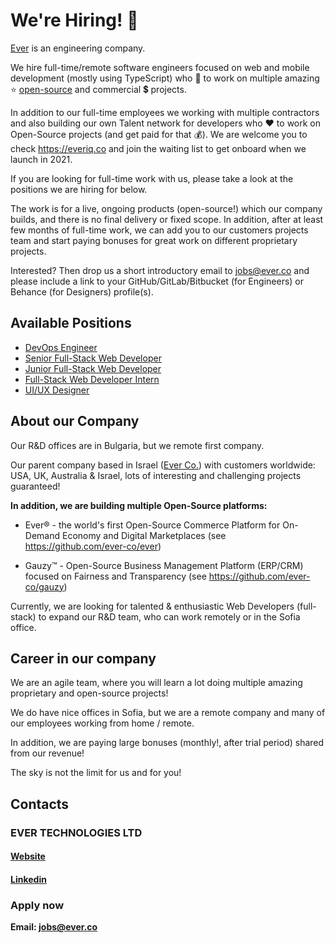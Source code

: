 # We're Hiring! :rocket:

[Ever](https://ever.co) is an engineering company.

We hire full-time/remote software engineers focused on web and mobile development (mostly using TypeScript) who 💖 to work on multiple amazing :star: [open-source](https://github.com/ever-co) and commercial :heavy_dollar_sign: projects.

In addition to our full-time employees we working with multiple contractors and also building our own Talent network for developers who ❤️ to work on Open-Source projects (and get paid for that :moneybag:). We are welcome you to check https://everiq.co and join the waiting list to get onboard when we launch in 2021.

If you are looking for full-time work with us, please take a look at the positions we are hiring for below.

The work is for a live, ongoing products (open-source!) which our company builds, and there is no final delivery or fixed scope.
In addition, after at least few months of full-time work, we can add you to our customers projects team and start paying bonuses for great work on different proprietary projects.

Interested? Then drop us a short introductory email to jobs@ever.co and please include a link to your GitHub/GitLab/Bitbucket (for Engineers) or Behance (for Designers) profile(s).

## Available Positions

 * [DevOps Engineer](https://github.com/ever-co/jobs/blob/master/DevOps.md)
 * [Senior Full-Stack Web Developer](https://github.com/ever-co/jobs/blob/master/SeniorWebDeveloper.md)
 * [Junior Full-Stack Web Developer](https://github.com/ever-co/jobs/blob/master/JuniorWebDeveloper.md)
 * [Full-Stack Web Developer Intern](https://github.com/ever-co/jobs/blob/master/WebDeleloperIntern.md)
 * [UI/UX Designer](https://github.com/ever-co/jobs/blob/master/UiUxDesigner.md)
 
## About our Compаny

Our R&D offices are in Bulgaria, but we remote first company.

Our parent company based in Israel ([Ever Co.](https://ever.co)) with customers worldwide: USA, UK, Australia & Israel, lots of interesting and challenging projects guaranteed!

 **In addition, we are building multiple Open-Source platforms:**
  
  * Ever® - the world's first Open-Source Commerce Platform for On-Demand Economy and Digital Marketplaces (see https://github.com/ever-co/ever)
  
  * Gauzy™ - Open-Source Business Management Platform (ERP/CRM) focused on Fairness and Transparency (see https://github.com/ever-co/gauzy)

Currently, we are looking for talented & enthusiastic Web Developers (full-stack) to expand our R&D team, who can work remotely or in the Sofia office.

## Career in our company

We are an agile team, where you will learn a lot doing multiple amazing proprietary and open-source projects!

We do have nice offices in Sofia, but we are a remote company and many of our employees working from home / remote.

In addition, we are paying large bonuses (monthly!, after trial period) shared from our revenue!

The sky is not the limit for us and for you!

## Contacts

### EVER TECHNOLOGIES LTD

#### [Website](https://ever.tech)
#### [Linkedin](https://www.linkedin.com/company/ever-technologies)

### Apply now
**Email: jobs@ever.co**
